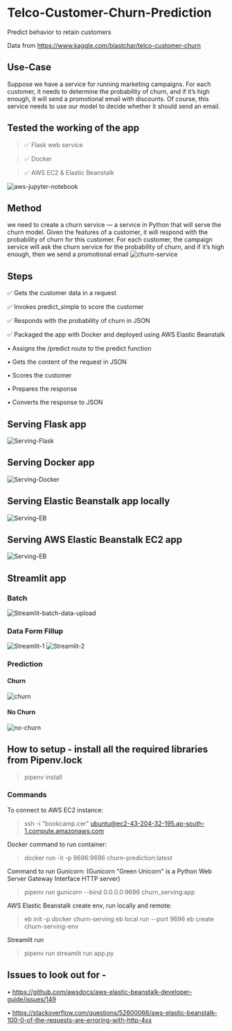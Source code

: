 # Telco-Customer-Churn-Prediction
Predict behavior to retain customers

Data from https://www.kaggle.com/blastchar/telco-customer-churn

## Use-Case
Suppose we have a service for running marketing campaigns. For each customer, it needs to determine the probability of churn, and if it’s high enough, it will send a promotional email with discounts. Of course, this service needs to use our model to decide whether it should send an email.

## Tested the working of the app 
> ✅ Flask web service

> ✅ Docker  

> ✅ AWS EC2 & Elastic Beanstalk

<picture>
 <source media="(prefers-color-scheme: dark)" srcset="imgs/aws-jupyter-notebook.png">
 <source media="(prefers-color-scheme: light)" srcset="imgs/aws-jupyter-notebook.png">
 <img alt="aws-jupyter-notebook" src="imgs/aws-jupyter-notebook.png">
</picture>

## Method
we need to create a churn service — a service in Python that will serve the
churn model. Given the features of a customer, it will respond with the probability of
churn for this customer. For each customer, the campaign service will ask the churn
service for the probability of churn, and if it’s high enough, then we send a promotional email
<picture>
 <source media="(prefers-color-scheme: dark)" srcset="imgs/churn-service.png">
 <source media="(prefers-color-scheme: light)" srcset="imgs/churn-service.png">
 <img alt="churn-service" src="imgs/churn-service.png">
</picture>

## Steps
✅ Gets the customer data in a request

✅ Invokes predict_simple to score the customer

✅ Responds with the probability of churn in JSON

✅ Packaged the app with Docker and deployed using AWS Elastic Beanstalk

• Assigns the /predict route to the predict function

• Gets the content of the request in JSON

• Scores the customer 

• Prepares the response

• Converts the response to JSON

## Serving Flask app
<picture>
 <source media="(prefers-color-scheme: dark)" srcset="imgs/Serving-Flask.png">
 <source media="(prefers-color-scheme: light)" srcset="imgs/Serving-Flask.png">
 <img alt="Serving-Flask" src="imgs/Serving-Flask.png">
</picture>

## Serving Docker app
<picture>
 <source media="(prefers-color-scheme: dark)" srcset="imgs/serving-docker.png">
 <source media="(prefers-color-scheme: light)" srcset="imgs/serving-docker.png">
 <img alt="Serving-Docker" src="imgs/serving-docker.png">
</picture>

## Serving Elastic Beanstalk app locally
<picture>
 <source media="(prefers-color-scheme: dark)" srcset="imgs/serving-eb-local.png">
 <source media="(prefers-color-scheme: light)" srcset="imgs/serving-eb-local.png">
 <img alt="Serving-EB" src="imgs/serving-eb-local.png">
</picture>

## Serving AWS Elastic Beanstalk EC2 app
<picture>
 <source media="(prefers-color-scheme: dark)" srcset="imgs/serving-eb-ec2-aws.png">
 <source media="(prefers-color-scheme: light)" srcset="imgs/serving-eb-ec2-aws.png">
 <img alt="Serving-EB" src="imgs/serving-eb-ec2-aws.png">
</picture>

## Streamlit app

### Batch
<picture>
 <source media="(prefers-color-scheme: dark)" srcset="imgs/app-batch-data-upload-txt-dict.png">
 <source media="(prefers-color-scheme: light)" srcset="imgs/app-batch-data-upload-txt-dict.png">
 <img alt="Streamlit-batch-data-upload" src="imgs/app-batch-data-upload-txt-dict.png">
</picture>

### Data Form Fillup
<picture>
 <source media="(prefers-color-scheme: dark)" srcset="imgs/streamlit-1.png">
 <source media="(prefers-color-scheme: light)" srcset="imgs/streamlit-1.png">
 <img alt="Streamlit-1" src="imgs/streamlit-1.png">
</picture>

<picture>
 <source media="(prefers-color-scheme: dark)" srcset="imgs/streamlit-2.png">
 <source media="(prefers-color-scheme: light)" srcset="imgs/streamlit-2.png">
 <img alt="Streamlit-2" src="imgs/streamlit-2.png">
</picture>


### Prediction
#### Churn
<picture>
 <source media="(prefers-color-scheme: dark)" srcset="imgs/prediction-churn.png">
 <source media="(prefers-color-scheme: light)" srcset="imgs/prediction-churn.png">
 <img alt="churn" src="imgs/prediction-churn.png">
</picture>

#### No Churn
<picture>
 <source media="(prefers-color-scheme: dark)" srcset="imgs/prediction-no-churn.png">
 <source media="(prefers-color-scheme: light)" srcset="imgs/prediction-no-churn.png">
 <img alt="no-churn" src="imgs/prediction-no-churn.png">
</picture>

## How to setup - install all the required libraries from Pipenv.lock
> pipenv install

### Commands
To connect to AWS EC2 instance:
> ssh -i "bookcamp.cer" ubuntu@ec2-43-204-32-195.ap-south-1.compute.amazonaws.com

Docker command to run container:
> docker run -it -p 9696:9696 churn-prediction:latest

Command to run Gunicorn: (Gunicorn "Green Unicorn" is a Python Web Server Gateway Interface HTTP server)
> pipenv run gunicorn --bind 0.0.0.0:9696 churn_serving:app

AWS Elastic Beanstalk create env, run locally and remote:
> eb init -p docker churn-serving
> eb local run --port 9696
> eb create churn-serving-env

Streamlit run
> pipenv run streamlit run app.py

## Issues to look out for - 
• https://github.com/awsdocs/aws-elastic-beanstalk-developer-guide/issues/149

• https://stackoverflow.com/questions/52600066/aws-elastic-beanstalk-100-0-of-the-requests-are-erroring-with-http-4xx 